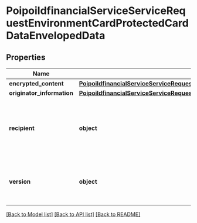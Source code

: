 # PoipoiIdfinancialServiceServiceRequestEnvironmentCardProtectedCardDataEnvelopedData

## Properties
Name | Type | Description | Notes
------------ | ------------- | ------------- | -------------
**encrypted_content** | [**PoipoiIdfinancialServiceServiceRequestEnvironmentCardProtectedCardDataEnvelopedDataEncryptedContent**](PoipoiIdfinancialServiceServiceRequestEnvironmentCardProtectedCardDataEnvelopedDataEncryptedContent.md) |  | [optional] 
**originator_information** | [**PoipoiIdfinancialServiceServiceRequestEnvironmentCardProtectedCardDataEnvelopedDataOriginatorInformation**](PoipoiIdfinancialServiceServiceRequestEnvironmentCardProtectedCardDataEnvelopedDataOriginatorInformation.md) |  | [optional] 
**recipient** | **object** | Session key or identification of the protection key used by the recipient. | 
**version** | **object** | Number of objects represented as an integer.&lt;br/&gt; | [optional] 

[[Back to Model list]](../README.md#documentation-for-models) [[Back to API list]](../README.md#documentation-for-api-endpoints) [[Back to README]](../README.md)

